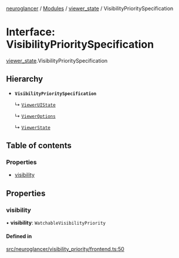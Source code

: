 [neuroglancer](../README.md) / [Modules](../modules.md) / [viewer\_state](../modules/viewer_state.md) / VisibilityPrioritySpecification

# Interface: VisibilityPrioritySpecification

[viewer_state](../modules/viewer_state.md).VisibilityPrioritySpecification

## Hierarchy

- **`VisibilityPrioritySpecification`**

  ↳ [`ViewerUIState`](data_panel_layout.ViewerUIState.md)

  ↳ [`ViewerOptions`](viewer.ViewerOptions.md)

  ↳ [`ViewerState`](viewer_state.ViewerState.md)

## Table of contents

### Properties

- [visibility](viewer_state.VisibilityPrioritySpecification.md#visibility)

## Properties

### visibility

• **visibility**: `WatchableVisibilityPriority`

#### Defined in

[src/neuroglancer/visibility_priority/frontend.ts:50](https://github.com/ActiveBrainAtlas2/neuroglancer/blob/8fef58ad/src/neuroglancer/visibility_priority/frontend.ts#L50)
